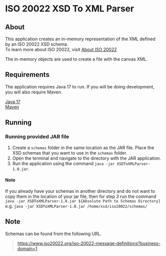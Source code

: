 # ISO 20022 XSD To XML Parser

## About

This application creates an in-memory representation of the XML defined by an ISO 20022 XSD schema.<br/>
To learn more about ISO 20022, visit [About ISO 20022](https://www.iso20022.org/about-iso-20022)

The in-memory objects are used to create a file with the canvas XML. 

## Requirements

The application requires Java 17 to run. If you will be doing development, you will also require Maven.

[Java 17](https://www.oracle.com/java/technologies/javase/jdk17-archive-downloads.html)<br/>
[Maven](https://maven.apache.org/)

## Running

### Running provided JAR file
1. Create a `schemas` folder in the same location as the JAR file. Place the XSD schemas that you want to use in the `schemas` folder.
2. Open the terminal and navigate to the directory with the JAR application.
3. Run the application using the command `java -jar XSDToXMLParser-1.0.jar`.
#### Note
If you already have your schemas in another directory and do not want to copy them in the location of your jar file, then for step 3 run the command <br/>
`java -jar XSDToXMLParser-1.0.jar ${Absolute Path to Schemas Directory}` e.g. `java -jar XSDToXMLParser-1.0.jar /home/xsd/iso20022/schemas/`

## Note
<p>Schemas can be found from the following URL. 

> https://www.iso20022.org/iso-20022-message-definitions?business-domain=1